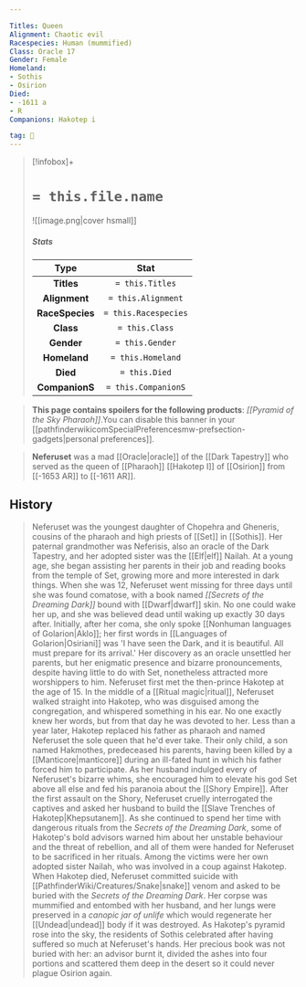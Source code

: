 ```yaml
---

Titles: Queen
Alignment: Chaotic evil
Racespecies: Human (mummified)
Class: Oracle 17
Gender: Female
Homeland:
- Sothis
- Osirion
Died:
- -1611 a
- R
Companions: Hakotep i

tag: 👤️
---
```


> [!infobox]+
> #  `= this.file.name`
> ![[image.png|cover hsmall]]
> ##### Stats
> Type | Stat |
> :---: |:---:|
> **Titles** | `= this.Titles` |
> **Alignment** | `= this.Alignment` |
> **RaceSpecies** | `= this.Racespecies` |
> **Class** | `= this.Class` |
> **Gender** | `= this.Gender` |
> **Homeland** | `= this.Homeland` |
> **Died** | `= this.Died` |
> **CompanionS** | `= this.CompanionS` |



> **This page contains spoilers for the following products**: *[[Pyramid of the Sky Pharaoh]]*.You can disable this banner in your [[pathfinderwikicomSpecialPreferencesmw-prefsection-gadgets|personal preferences]].


> **Neferuset** was a mad [[Oracle|oracle]] of the [[Dark Tapestry]] who served as the queen of [[Pharaoh]] [[Hakotep I]] of [[Osirion]] from [[-1653 AR]] to [[-1611 AR]].


## History

> Neferuset was the youngest daughter of Chopehra and Gheneris, cousins of the pharaoh and high priests of [[Set]] in [[Sothis]]. Her paternal grandmother was Neferisis, also an oracle of the Dark Tapestry, and her adopted sister was the [[Elf|elf]] Nailah. At a young age, she began assisting her parents in their job and reading books from the temple of Set, growing more and more interested in dark things.
> When she was 12, Neferuset went missing for three days until she was found comatose, with a book named *[[Secrets of the Dreaming Dark]]* bound with [[Dwarf|dwarf]] skin. No one could wake her up, and she was believed dead until waking up exactly 30 days after. Initially, after her coma, she only spoke [[Nonhuman languages of Golarion|Aklo]]; her first words in [[Languages of Golarion|Osiriani]] was 'I have seen the Dark, and it is beautiful. All must prepare for its arrival.' Her discovery as an oracle unsettled her parents, but her enigmatic presence and bizarre pronouncements, despite having little to do with Set, nonetheless attracted more worshippers to him.
> Neferuset first met the then-prince Hakotep at the age of 15. In the middle of a [[Ritual magic|ritual]], Neferuset walked straight into Hakotep, who was disguised among the congregation, and whispered something in his ear. No one exactly knew her words, but from that day he was devoted to her. Less than a year later, Hakotep replaced his father as pharaoh and named Neferuset the sole queen that he'd ever take. Their only child, a son named Hakmothes, predeceased his parents, having been killed by a [[Manticore|manticore]] during an ill-fated hunt in which his father forced him to participate.
> As her husband indulged every of Neferuset's bizarre whims, she encouraged him to elevate his god Set above all else and fed his paranoia about the [[Shory Empire]]. After the first assault on the Shory, Neferuset cruelly interrogated the captives and asked her husband to build the [[Slave Trenches of Hakotep|Khepsutanem]]. As she continued to spend her time with dangerous rituals from the *Secrets of the Dreaming Dark*, some of Hakotep's bold advisors warned him about her unstable behaviour and the threat of rebellion, and all of them were handed for Neferuset to be sacrificed in her rituals. Among the victims were her own adopted sister Nailah, who was involved in a coup against Hakotep.
> When Hakotep died, Neferuset committed suicide with [[PathfinderWiki/Creatures/Snake|snake]] venom and asked to be buried with the *Secrets of the Dreaming Dark*. Her corpse was mummified and entombed with her husband, and her lungs were preserved in a *canopic jar of unlife* which would regenerate her [[Undead|undead]] body if it was destroyed. As Hakotep's pyramid rose into the sky, the residents of Sothis celebrated after having suffered so much at Neferuset's hands. Her precious book was not buried with her: an advisor burnt it, divided the ashes into four portions and scattered them deep in the desert so it could never plague Osirion again.







